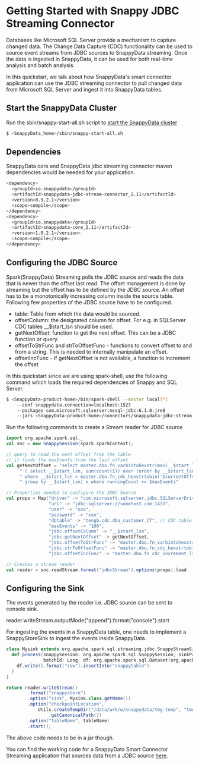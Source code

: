 # Getting Started with Snappy JDBC Streaming Connector

Databases like Microsoft SQL Server provide a mechanism to capture changed data. The Change Data Capture (CDC) functionality can be used to source event streams from JDBC sources to SnappyData streaming. Once the data is ingested in SnappyData, it can be used for both real-time analysis and batch analysis. 

In this quickstart, we talk about how SnappyData's smart connector application can use the JDBC streaming connector to pull changed data from Microsoft SQL Server and ingest it into SnappyData tables.

## Start the SnappyData Cluster 

Run the sbin/snappy-start-all.sh script to [start the SnappyData cluster](../howto/start_snappy_cluster.md)
 
```bash
$ <SnappyData_home>/sbin/snappy-start-all.sh
```

## Dependencies

SnappyData core and SnappyData jdbc streaming connector maven dependencies would be needed for your application. 
```bash
<dependency>
  <groupId>io.snappydata</groupId>
  <artifactId>snappydata-jdbc-stream-connector_2.11</artifactId>
  <version>0.9.2.1</version>
  <scope>compile</scope>
</dependency>
<dependency>
  <groupId>io.snappydata</groupId>
  <artifactId>snappydata-core_2.11</artifactId>
  <version>1.0.2.1</version>
  <scope>compile</scope>
</dependency>    
```
## Configuring the JDBC Source 

Spark(SnappyData) Streaming polls the JDBC source and reads the data that is newer than the offset last read. The offset management is done by streaming but the offset has to be defined by the JDBC source. An offset has to be a monotonically increasing column inside the source table. Following few properties of the JDBC source have to be configured. 

* table: Table from which the data would be sourced.
* offsetColumn: the designated column for offset. For e.g. in SQLServer CDC tables __$start_lsn should be used.
* getNextOffset: function to get the next offset. This can be a JDBC function or query. 
* offsetToStrFunc and strToOffsetFunc - functions to convert offset to and from a string. This is needed to internally manipulate an offset.
* offsetIncFunc - If getNextOffset is not available, a function to increment the offset

In this quickstart since we are using spark-shell, use the following command which loads the required dependencies of Snappy and SQL Server.
```bash
$ <SnappyData-product-home>/bin/spark-shell --master local[*] 
    --conf snappydata.connection=localhost:1527 
    --packages com.microsoft.sqlserver:mssql-jdbc:6.1.0.jre8 
    --jars <SnappyData-product-home>/connectors/snappydata-jdbc-stream-connector_2.11-0.9.jar
```
Run the following commands to create a Stream reader for JDBC source

```scala
import org.apache.spark.sql._
val snc = new SnappySession(spark.sparkContext);

// query to read the next offset from the table
// it finds the maxEvents from the last offset 
val getNextOffset = "select master.dbo.fn_varbintohexstr(max(__$start_lsn)) nextLSN from " + 
     " ( select __$start_lsn, sum(count(1)) over (order by __$start_lsn) runningCount from $table " + 
     " where __$start_lsn > master.dbo.fn_cdc_hexstrtobin('$currentOffset') " + 
     " group by __$start_lsn) x where runningCount <= $maxEvents"

// Properties needed to configure the JDBC Source
val props = Map("driver" -> "com.microsoft.sqlserver.jdbc.SQLServerDriver", 
                "url" -> "jdbc:sqlserver://somehost.com:1433", 
                "user" -> "xxx", 
                "password" -> "xxx", 
                "dbtable" -> "tengb.cdc.dbo_customer_CT", // CDC table for Customer
                "maxEvents" -> "100", 
                "jdbc.offsetColumn" -> "__$start_lsn", 
                "jdbc.getNextOffset" -> getNextOffset, 
                "jdbc.offsetToStrFunc" -> "master.dbo.fn_varbintohexstr", 
                "jdbc.strToOffsetFunc" -> "master.dbo.fn_cdc_hexstrtobin", 
                "jdbc.offsetIncFunc" -> "master.dbo.fn_cdc_increment_lsn")

// Creates a stream reader 
val reader = snc.readStream.format("jdbcStream").options(props).load
```

## Configuring the Sink

The events generated by the reader i.e. JDBC source can be sent to console sink. 

reader.writeStream.outputMode("append").format("console").start

For ingesting the events in a SnappyData table, one needs to implement a SnappyStoreSink to ingest the events inside SnappyData. 
```scala
class Mysink extends org.apache.spark.sql.streaming.jdbc.SnappyStreamSink {
  def process(snappySession: org.apache.spark.sql.SnappySession, sinkProps: java.util.Properties,
              batchId: Long, df: org.apache.spark.sql.Dataset[org.apache.spark.sql.Row]): Unit = {
    df.write().format("row").insertInto("snappytable")
  }
}

return reader.writeStream()
        .format("snappystore")
        .option("sink", Mysink.class.getName())
        .option("checkpointLocation",
            Utils.createTempDir("/data/wrk/w/snappydata/tmg-temp", "tmg-spark")
                .getCanonicalPath())
        .option("tableName", tableName)
        .start();
```

The above code needs to be in a jar though. 

You can find the working code for a SnappyData Smart Connector Streaming application that sources data from a JDBC source [here](https://github.com/SnappyDataInc/snappy-poc/tree/jdbc-streaming). 
